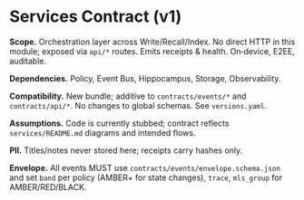 # Services Contract (v1)

**Scope.** Orchestration layer across Write/Recall/Index. No direct HTTP in this module; exposed via `api/*` routes. Emits receipts & health. On‑device, E2EE, auditable.

**Dependencies.** Policy, Event Bus, Hippocampus, Storage, Observability.

**Compatibility.** New bundle; additive to `contracts/events/*` and `contracts/api/*`. No changes to global schemas. See `versions.yaml`.

**Assumptions.** Code is currently stubbed; contract reflects `services/README.md` diagrams and intended flows.

**PII.** Titles/notes never stored here; receipts carry hashes only.

**Envelope.** All events MUST use `contracts/events/envelope.schema.json` and set `band` per policy (AMBER+ for state changes), `trace`, `mls_group` for AMBER/RED/BLACK.
